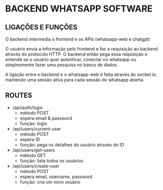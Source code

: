 # BACKEND WHATSAPP SOFTWARE

## LIGAÇÕES E FUNÇÕES
O backend intermedia o frontend e os APIs (whatsapp-web e chatgpt)

O usuário envia a informação pelo frontend e faz a requisição ao backend através do protocolo HTTP. O backend então pega essa requisição e entende se o usuário quer autenticar, conectar no whatsapp ou simplesmente fazer uma pesquisa no banco de dados.

A ligação entre o backend e o whatsapp-web é feita através do socket.io, mantendo uma sessão ativa para cada sessão do whatsapp aberta.

## ROUTES
- /api/auth/login
    - método POST
    - espera email & password
    - função: login
- /api/users/current-user
    - método POST
    - espera ID
    - função: pega os detalhes do usuário através do ID
- /api/users/get-users
    - método GET
    - função: lista todos os usuários
- /api/users/create-user
    - método POST
    - espera email, username, password
    - função: cria um novo usuário